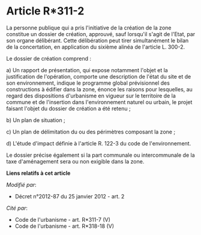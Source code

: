# Article R*311-2

La personne publique qui a pris l'initiative de la création de  la zone constitue un dossier de création, approuvé, sauf
lorsqu'il  s'agit de l'Etat, par son organe délibérant. Cette délibération peut  tirer simultanément le bilan de la
concertation, en application du  sixième alinéa de l'article L. 300-2. 

Le dossier de création comprend : 

a)  Un rapport de présentation, qui expose notamment l'objet et la  justification de l'opération, comporte une description de
l'état du site  et de son environnement, indique le programme global prévisionnel des  constructions à édifier dans la zone,
énonce les raisons pour  lesquelles, au regard des dispositions d'urbanisme en vigueur sur le  territoire de la commune et de
l'insertion dans l'environnement naturel  ou urbain, le projet faisant l'objet du dossier de création a été retenu  ; 

b) Un plan de situation ; 

c) Un plan de délimitation du ou des périmètres composant la zone ; 

d) L'étude d'impact définie à l'article R. 122-3 du code de l'environnement. 

Le dossier précise également si la part communale ou intercommunale de la taxe d'aménagement sera ou non exigible dans la
zone.

**Liens relatifs à cet article**

_Modifié par_:

  - Décret n°2012-87 du 25 janvier 2012 - art. 2

_Cité par_:

  - Code de l'urbanisme - art. R*311-7 (V)
  - Code de l'urbanisme - art. R*318-18 (V)
